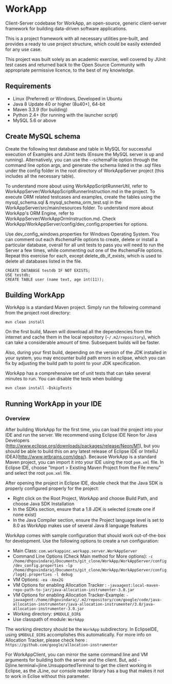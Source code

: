 # WorkApp
Client-Server codebase for WorkApp, an open-source, generic client-server framework for building data-driven software applications. 

This is a project framework with all necessary utilities pre-built, and provides a ready to use project structure, which could be easily extended for any use case. 

This project was built solely as an academic exercise, well covered by JUnit test cases and returned back to the Open Source Community with appropriate permissive licence, to the best of my knowledge.

## Requirements

* Linux (Preferred) or Windows, Developed in Ubuntu
* Java 8 Update 40 or higher (8u40+), 64-bit
* Maven 3.3.9 (for building)
* Python 2.4+ (for running with the launcher script)
* MySQL 5.6 or above

## Create MySQL schema

Create the following test database and table in MySQL for successful execution of Examples and JUnit tests (Ensure the MySQL server is up and running). Alternatively, you can use the --schemaFile option through the command line option args, and generate the schema listed in the .sql files under the config folder in the root directory of WorkAppServer project (this includes all the necessary table). 

To understand more about using WorkAppScriptRunnerUtil, refer to WorkAppServer/WorkAppScriptRunnerInstruction.md in the project. To execute ORM related testcases and examples, create the tables using the mysql_schema.sql & mysql_schema_orm_test.sql in the WorkAppServer/src/main/resources folder. To understand more about WorkApp's ORM Engine, refer to WorkAppServer/WorkAppOrmInstruction.md. Check WorkApp/WorkAppServer/config/dev_config.properties for options. 

Use dev_config_windows.properties for Windows Operating System. You can comment out each #schemaFile options to create, delete or install a particular database, overall for all unit tests to pass you will need to run the Server a few times, while commenting out one of the #schemaFile options. Repeat this exercise for each, except delete_db_if_exists, which is used to delete all databases listed in the file. 

    CREATE DATABASE testdb IF NOT EXISTS;
    USE testdb;
    CREATE TABLE user (name text, age int(11)); 

## Building WorkApp

WorkApp is a standard Maven project. Simply run the following command from the project root directory:

    mvn clean install

On the first build, Maven will download all the dependencies from the internet and cache them in the local repository (`~/.m2/repository`), which can take a considerable amount of time. Subsequent builds will be faster. 

Also, during your first build, depending on the version of the JDK installed in your system, you may encounter build path errors in eclipse, which you can fix by adjusting the build path to point to your JDK specification. 

WorkApp has a comprehensive set of unit tests that can take several minutes to run. You can disable the tests when building:

    mvn clean install -DskipTests
    
## Running WorkApp in your IDE

### Overview

After building WorkApp for the first time, you can load the project into your IDE and run the server. We recommend using Eclipse IDE Neon for Java Developers (http://www.eclipse.org/downloads/packages/release/Neon/M1), but you should be able to build this on any latest release of Eclipse IDE or IntelliJ IDEA](http://www.jetbrains.com/idea/). Because WorkApp is a standard Maven project, you can import it into your IDE using the root `pom.xml` file. In Eclipse IDE, choose "Import > Existing Maven Project from the File menu" and select the root `pom.xml` file.

After opening the project in Eclipse IDE, double check that the Java SDK is properly configured properly for the project:

* Right click on the Root Project, WorkApp and choose Build Path, and choose Java SDK Installation
* In the SDKs section, ensure that a 1.8 JDK is selected (create one if none exist)
* In the Java Compiler section, ensure the Project language level is set to 8.0 as WorkApp makes use of several Java 8 language features

WorkApp comes with sample configuration that should work out-of-the-box for development. Use the following options to create a run configuration:

* Main Class: `com.workappinc.workapp.server.WorkAppServer`
* Command Line Options (Check Main method for More options): `-c /home/dhgovindaraj/Documents/git_clone/WorkApp/WorkAppServer/config/dev_config.properties -lp /home/dhgovindaraj/Documents/git_clone/WorkApp/WorkAppServer/config/log4j.properties -l debug`
* VM Options: `-ea -Xmx2G`
* VM Options for enabling Allocation Tracker : `-javaagent:local-maven-repo-path-to-jar/java-allocation-instrumenter-3.0.jar`
* VM Options for enabling Allocation Tracker-Example: `-javaagent:/home/dhgovindaraj/.m2/repository/com/google/code/java-allocation-instrumenter/java-allocation-instrumenter/3.0/java-allocation-instrumenter-3.0.jar`
* Working directory: `$MODULE_DIR$`
* Use classpath of module: `WorkApp`

The working directory should be the `WorkApp` subdirectory. In EclipseIDE, using `$MODULE_DIR$` accomplishes this automatically.
For more info on Allocation Tracker, please check here : `https://github.com/google/allocation-instrumenter`

For WorkAppClient, you can mirror the same command line and VM arguments for building both the server and the client. But, add -Djline.terminal=jline.UnsupportedTerminal to get the client working in Eclipse, as the JLine, our console reader library has a bug that makes it not to work in Eclise without this parameter.
